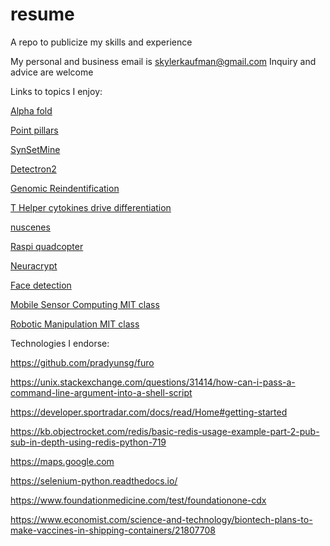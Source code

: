 # resume
A repo to publicize my skills and experience

My personal and business email is skylerkaufman@gmail.com
Inquiry and advice are welcome

Links to topics I enjoy:

[Alpha fold](https://www.deepmind.com/research/highlighted-research/alphafold)

[Point pillars](https://openaccess.thecvf.com/content_CVPR_2019/papers/Lang_PointPillars_Fast_Encoders_for_Object_Detection_From_Point_Clouds_CVPR_2019_paper.pdf)

[SynSetMine](https://arxiv.org/pdf/1811.07032.pdf)

[Detectron2](https://colab.research.google.com/drive/16jcaJoc6bCFAQ96jDe2HwtXj7BMD_-m5)

[Genomic Reindentification](https://academic.oup.com/bioinformatics/article/35/3/365/5056754)

[T Helper cytokines drive differentiation](https://www.sciencedirect.com/science/article/pii/S0092867418313163)

[nuscenes](https://www.nuscenes.org/nuscenes)

[Raspi quadcopter](https://courses.ece.cornell.edu/ece5990/ECE5725_Fall2017_projects/Autonomous_Quadcopter_PublishOutput/Main.html)

[Neuracrypt](https://arxiv.org/pdf/2106.02484.pdf)

[Face detection](https://learnopencv.com/face-detection-opencv-dlib-and-deep-learning-c-python/)

[Mobile Sensor Computing MIT class](https://6808.github.io/calendar.html)

[Robotic Manipulation MIT class](https://manipulation.csail.mit.edu/)


Technologies I endorse:

https://github.com/pradyunsg/furo

https://unix.stackexchange.com/questions/31414/how-can-i-pass-a-command-line-argument-into-a-shell-script

https://developer.sportradar.com/docs/read/Home#getting-started

https://kb.objectrocket.com/redis/basic-redis-usage-example-part-2-pub-sub-in-depth-using-redis-python-719

https://maps.google.com

https://selenium-python.readthedocs.io/

https://www.foundationmedicine.com/test/foundationone-cdx

https://www.economist.com/science-and-technology/biontech-plans-to-make-vaccines-in-shipping-containers/21807708
